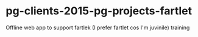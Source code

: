 # pg-clients-2015-pg-projects-fartlet
Offline web app to support fartlek (I prefer fartlet cos I'm juvinile) training
